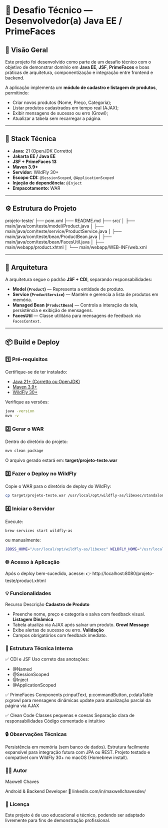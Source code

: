 # 🚀 Desafio Técnico — Desenvolvedor(a) Java EE / PrimeFaces

## 📘 Visão Geral

Este projeto foi desenvolvido como parte de um desafio técnico com o objetivo de demonstrar domínio em **Java EE**, **JSF**, **PrimeFaces** e boas práticas de arquitetura, componentização e integração entre frontend e backend.

A aplicação implementa um **módulo de cadastro e listagem de produtos**, permitindo:
- Criar novos produtos (Nome, Preço, Categoria);
- Listar produtos cadastrados em tempo real (AJAX);
- Exibir mensagens de sucesso ou erro (Growl);
- Atualizar a tabela sem recarregar a página.

---

## 🧩 Stack Técnica

- **Java:** 21 (OpenJDK Corretto)
- **Jakarta EE / Java EE**
- **JSF + PrimeFaces 13**
- **Maven 3.9+**
- **Servidor:** WildFly 30+
- **Escopo CDI:** `@SessionScoped`, `@ApplicationScoped`
- **Injeção de dependência:** `@Inject`
- **Empacotamento:** WAR

---

## ⚙️ Estrutura do Projeto

projeto-teste/
├── pom.xml
├── README.md
├── src/
│ ├── main/java/com/teste/model/Product.java
│ ├── main/java/com/teste/service/ProductService.java
│ ├── main/java/com/teste/bean/ProductBean.java
│ ├── main/java/com/teste/bean/FacesUtil.java
│ ├── main/webapp/product.xhtml
│ └── main/webapp/WEB-INF/web.xml

---

## 🧠 Arquitetura

A arquitetura segue o padrão **JSF + CDI**, separando responsabilidades:

- **Model (`Product`)** — Representa a entidade de produto.
- **Service (`ProductService`)** — Mantém e gerencia a lista de produtos em memória.
- **Managed Bean (`ProductBean`)** — Controla a interação da tela, persistência e exibição de mensagens.
- **FacesUtil** — Classe utilitária para mensagens de feedback via `FacesContext`.

---

## 📦 Build e Deploy

### 1️⃣ Pré-requisitos

Certifique-se de ter instalado:
- [Java 21+ (Corretto ou OpenJDK)](https://adoptium.net/)
- [Maven 3.9+](https://maven.apache.org/install.html)
- [WildFly 30+](https://www.wildfly.org/downloads/)

Verifique as versões:
```bash
java -version
mvn -v
```

### 2️⃣ Gerar o WAR
Dentro do diretório do projeto:
```bash
mvn clean package
```
O arquivo gerado estará em:
**target/projeto-teste.war**

### 3️⃣ Fazer o Deploy no WildFly
Copie o WAR para o diretório de deploy do WildFly:
```bash
cp target/projeto-teste.war /usr/local/opt/wildfly-as/libexec/standalone/deployments/
```

### 4️⃣ Iniciar o Servidor
Execute:
```bash
brew services start wildfly-as 
```
ou manualmente:
```bash
JBOSS_HOME="/usr/local/opt/wildfly-as/libexec" WILDFLY_HOME="/usr/local/opt/wildfly-as/libexec" /usr/local/opt/wildfly-as/libexec/bin/standalone.sh
```

### 🌐 Acesso à Aplicação
Após o deploy bem-sucedido, acesse:
👉 http://localhost:8080/projeto-teste/product.xhtml

### 💡 Funcionalidades
 Recurso Descrição
**Cadastro de Produto**
- Preenche nome, preço e categoria e salva com feedback visual.
  **Listagem Dinâmica**	
- Tabela atualiza via AJAX após salvar um produto.
  **Growl Message**
- Exibe alertas de sucesso ou erro.
  **Validação**	
- Campos obrigatórios com feedback imediato.

### 🧰 Estrutura Técnica Interna
✅ CDI e JSF
Uso correto das anotações:
- @Named
- @SessionScoped
- @Inject
- @ApplicationScoped

✅ PrimeFaces Components
p:inputText, p:commandButton, p:dataTable
p:growl para mensagens dinâmicas
update para atualização parcial da página via AJAX

✅ Clean Code
Classes pequenas e coesas
Separação clara de responsabilidades
Código comentado e intuitivo

### 🔒 Observações Técnicas
Persistência em memória (sem banco de dados).
Estrutura facilmente expansível para integração futura com JPA ou REST.
Projeto testado e compatível com WildFly 30+ no macOS (Homebrew install).

### 👨‍💻 Autor
Maxwell Chaves

Android & Backend Developer
🔗 linkedin.com/in/maxwellchavesdev/

### 🧾 Licença
Este projeto é de uso educacional e técnico, podendo ser adaptado livremente para fins de demonstração profissional.